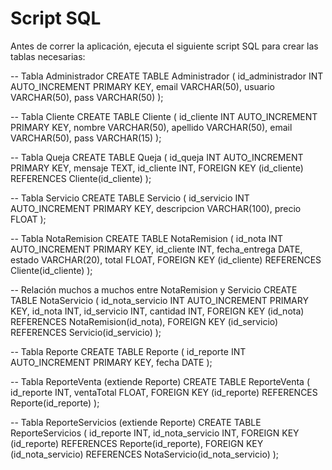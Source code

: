 # Script SQL
Antes de correr la aplicación, ejecuta el siguiente script SQL para crear las tablas necesarias:

-- Tabla Administrador
CREATE TABLE Administrador (
	id_administrador INT AUTO_INCREMENT PRIMARY KEY,
    email VARCHAR(50),
    usuario VARCHAR(50),
    pass VARCHAR(50)
);

-- Tabla Cliente
CREATE TABLE Cliente (
    id_cliente INT AUTO_INCREMENT PRIMARY KEY,
    nombre VARCHAR(50),
    apellido VARCHAR(50),
    email VARCHAR(50),
    pass VARCHAR(15)
);

-- Tabla Queja
CREATE TABLE Queja (
    id_queja INT AUTO_INCREMENT PRIMARY KEY,
    mensaje TEXT,
    id_cliente INT,
    FOREIGN KEY (id_cliente) REFERENCES Cliente(id_cliente)
);

-- Tabla Servicio
CREATE TABLE Servicio (
    id_servicio INT AUTO_INCREMENT PRIMARY KEY,
    descripcion VARCHAR(100),
    precio FLOAT
);

-- Tabla NotaRemision
CREATE TABLE NotaRemision (
    id_nota INT AUTO_INCREMENT PRIMARY KEY,
    id_cliente INT,
    fecha_entrega DATE,
    estado VARCHAR(20),
    total FLOAT,
    FOREIGN KEY (id_cliente) REFERENCES Cliente(id_cliente)
);

-- Relación muchos a muchos entre NotaRemision y Servicio
CREATE TABLE NotaServicio (
    id_nota_servicio INT AUTO_INCREMENT PRIMARY KEY,
    id_nota INT,
    id_servicio INT,
    cantidad INT,
    FOREIGN KEY (id_nota) REFERENCES NotaRemision(id_nota),
    FOREIGN KEY (id_servicio) REFERENCES Servicio(id_servicio)
);

-- Tabla Reporte
CREATE TABLE Reporte (
    id_reporte INT AUTO_INCREMENT PRIMARY KEY,
    fecha DATE
);

-- Tabla ReporteVenta (extiende Reporte)
CREATE TABLE ReporteVenta (
    id_reporte INT,
    ventaTotal FLOAT,
    FOREIGN KEY (id_reporte) REFERENCES Reporte(id_reporte)
);

-- Tabla ReporteServicios (extiende Reporte)
CREATE TABLE ReporteServicios (
    id_reporte INT,
    id_nota_servicio INT,
    FOREIGN KEY (id_reporte) REFERENCES Reporte(id_reporte),
    FOREIGN KEY (id_nota_servicio) REFERENCES NotaServicio(id_nota_servicio)
);

